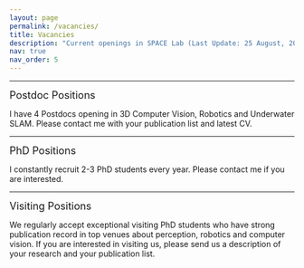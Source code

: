 ```yaml
---
layout: page
permalink: /vacancies/
title: Vacancies
description: "Current openings in SPACE Lab (Last Update: 25 August, 2024)"
nav: true
nav_order: 5
---
```


---
<font size="4"> Postdoc Positions </font>

I have 4 Postdocs opening in 3D Computer Vision, Robotics and Underwater SLAM. Please contact me with your publication list and latest CV.

---
<font size="4"> PhD Positions </font>

I constantly recruit 2-3 PhD students every year. Please contact me if you are interested. 

---
<font size="4"> Visiting Positions </font>

We regularly accept exceptional visiting PhD students who have strong publication record in top venues about perception, robotics and computer vision. If you are interested in visiting us, please send us a description of your research and your publication list.
